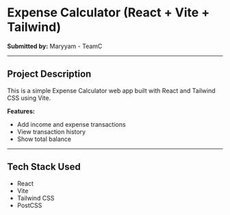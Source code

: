 # Expense Calculator (React + Vite + Tailwind)

**Submitted by:** Maryyam - TeamC

---

## Project Description

This is a simple Expense Calculator web app built with React and Tailwind CSS using Vite.

**Features:**
- Add income and expense transactions
- View transaction history
- Show total balance

---

## Tech Stack Used

- React
- Vite
- Tailwind CSS
- PostCSS
